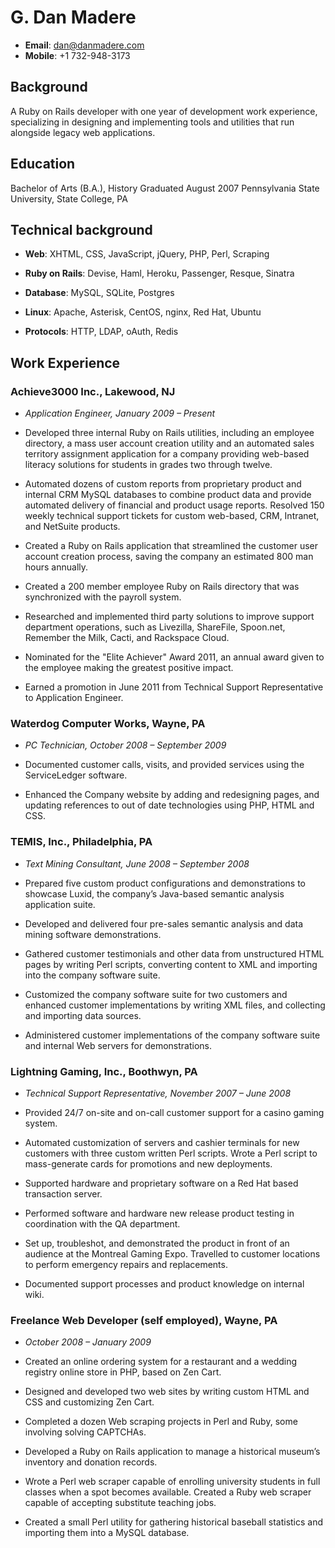 # G. Dan Madere

* **Email**: <dan@danmadere.com>
* **Mobile**: +1 732-948-3173

## Background

A Ruby on Rails developer with one year of development work experience, specializing in designing and implementing tools and utilities that run alongside legacy web applications.

## Education

Bachelor of Arts (B.A.), History
Graduated August 2007
Pennsylvania State University, State College, PA

## Technical background

* **Web**: XHTML, CSS, JavaScript, jQuery, PHP, Perl, Scraping

* **Ruby on Rails**: Devise, Haml, Heroku, Passenger, Resque, Sinatra

* **Database**: MySQL, SQLite, Postgres

* **Linux**: Apache, Asterisk, CentOS, nginx, Red Hat, Ubuntu

* **Protocols**: HTTP, LDAP, oAuth, Redis

## Work Experience

### Achieve3000 Inc., Lakewood, NJ

* _Application Engineer, January 2009 – Present_

* Developed three internal Ruby on Rails utilities, including an employee directory, a mass user account creation utility and an automated sales territory assignment application for a company providing web-based literacy solutions for students in grades two through twelve.

* Automated dozens of custom reports from proprietary product and internal CRM MySQL databases to combine product data and provide automated delivery of financial and product usage reports. 
Resolved 150 weekly technical support tickets for custom web-based, CRM, Intranet, and NetSuite products.

* Created a Ruby on Rails application that streamlined the customer user account creation process, saving the company an estimated 800 man hours annually.  

* Created a 200 member employee Ruby on Rails directory that was synchronized with the payroll system.

* Researched and implemented third party solutions to improve support department operations, such as Livezilla, ShareFile, Spoon.net, Remember the Milk, Cacti, and Rackspace Cloud.

* Nominated for the "Elite Achiever" Award 2011, an annual award given to the employee making the greatest positive impact.

* Earned a promotion in June 2011 from Technical Support Representative to Application Engineer. 

### Waterdog Computer Works, Wayne, PA

* _PC Technician, October 2008 – September 2009_
	
* Documented customer calls, visits, and provided services using the ServiceLedger software.

* Enhanced the Company website by adding and redesigning pages, and updating references to out of date technologies using PHP, HTML and CSS. 

### TEMIS, Inc., Philadelphia, PA

* _Text Mining Consultant, June 2008 – September 2008_
 	 
* Prepared five custom product configurations and demonstrations to showcase Luxid, the company’s Java-based semantic analysis application suite. 

* Developed and delivered four pre-sales semantic analysis and data mining software demonstrations.

* Gathered customer testimonials and other data from unstructured HTML pages by writing Perl scripts, converting content to XML and importing into the company software suite. 

* Customized the company software suite for two customers and enhanced customer implementations by writing XML files, and collecting and importing data sources.

* Administered customer implementations of the company software suite and internal Web servers for demonstrations.

### Lightning Gaming, Inc., Boothwyn, PA

* _Technical Support Representative, November 2007 – June 2008_

* Provided 24/7 on-site and on-call customer support for a casino gaming system. 

* Automated customization of servers and cashier terminals for new customers with three custom written Perl scripts. 
Wrote a Perl script to mass-generate cards for promotions and new deployments.

* Supported hardware and proprietary software on a Red Hat based transaction server.

* Performed software and hardware new release product testing in coordination with the QA department.

* Set up, troubleshot, and demonstrated the product in front of an audience at the Montreal Gaming Expo. 
Travelled to customer locations to perform emergency repairs and replacements.

* Documented support processes and product knowledge on internal wiki.

### Freelance Web Developer (self employed), Wayne, PA

* _October 2008 – January 2009_

* Created an online ordering system for a restaurant and a wedding registry online store in PHP, based on Zen Cart.

* Designed and developed two web sites by writing custom HTML and CSS and customizing Zen Cart.

* Completed a dozen Web scraping projects in Perl and Ruby, some involving solving CAPTCHAs.  

* Developed a Ruby on Rails application to manage a historical museum’s inventory and donation records.

* Wrote a Perl web scraper capable of enrolling university students in full classes when a spot becomes available.
Created a Ruby web scraper capable of accepting substitute teaching jobs.

* Created a small Perl utility for gathering historical baseball statistics and importing them into a MySQL database.
